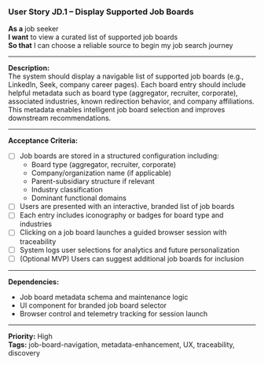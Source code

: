 ### User Story JD.1 – Display Supported Job Boards

**As a** job seeker  
**I want** to view a curated list of supported job boards  
**So that** I can choose a reliable source to begin my job search journey

---

**Description:**  
The system should display a navigable list of supported job boards (e.g., LinkedIn, Seek, company career pages). Each board entry should include helpful metadata such as board type (aggregator, recruiter, corporate), associated industries, known redirection behavior, and company affiliations. This metadata enables intelligent job board selection and improves downstream recommendations.

---

**Acceptance Criteria:**
- [ ] Job boards are stored in a structured configuration including:  
  - Board type (aggregator, recruiter, corporate)  
  - Company/organization name (if applicable)  
  - Parent-subsidiary structure if relevant  
  - Industry classification  
  - Dominant functional domains  
- [ ] Users are presented with an interactive, branded list of job boards
- [ ] Each entry includes iconography or badges for board type and industries
- [ ] Clicking on a job board launches a guided browser session with traceability
- [ ] System logs user selections for analytics and future personalization
- [ ] (Optional MVP) Users can suggest additional job boards for inclusion

---

**Dependencies:**
- Job board metadata schema and maintenance logic
- UI component for branded job board selector
- Browser control and telemetry tracking for session launch

---

**Priority:** High  
**Tags:** job-board-navigation, metadata-enhancement, UX, traceability, discovery
